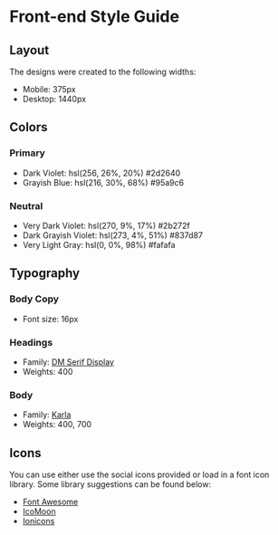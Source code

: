 # Front-end Style Guide

## Layout

The designs were created to the following widths:

- Mobile: 375px
- Desktop: 1440px

## Colors

### Primary

- Dark Violet: hsl(256, 26%, 20%) #2d2640
- Grayish Blue: hsl(216, 30%, 68%) #95a9c6

### Neutral

- Very Dark Violet: hsl(270, 9%, 17%) #2b272f
- Dark Grayish Violet: hsl(273, 4%, 51%) #837d87
- Very Light Gray: hsl(0, 0%, 98%) #fafafa

## Typography

### Body Copy

- Font size: 16px

### Headings

- Family: [DM Serif Display](https://fonts.google.com/specimen/DM+Serif+Display)
- Weights: 400

### Body

- Family: [Karla](https://fonts.google.com/specimen/Karla)
- Weights: 400, 700

## Icons

You can use either use the social icons provided or load in a font icon library. Some library suggestions can be found below:

- [Font Awesome](https://fontawesome.com)
- [IcoMoon](https://icomoon.io)
- [Ionicons](https://ionicons.com)